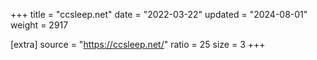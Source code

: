 +++
title = "ccsleep.net"
date = "2022-03-22"
updated = "2024-08-01"
weight = 2917

[extra]
source = "https://ccsleep.net/"
ratio = 25
size = 3
+++
